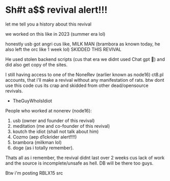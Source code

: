# Sh#t a$$ revival alert!!!

let me tell you a history about this revival

we worked on this like in 2023 (summer era lol)

honestly usb got angri cus like, MILK MAN (brambora as known today, he also left the orc like 1 week lol) SKIDDED THIS REVIVAL

He used stolen backend scripts (cus that era we didnt used Chat gpt 🤖) and did also get copy of the sites.

I still having access to one of the NoneRev (earlier known as node16) ct8.pl accounts, that i'll make a revival without any manifestation of rats.
btw dont use this code cus its crap and skidded from other dead/opensource revivals.

- TheGuyWhoIsIdiot

People who worked at nonerev (node16):
1. usb (owner and founder of this revival)
2. meditation (me and co-founder of this revival)
3. koutch the idiot (shall not talk about him)
4. Cozmo (aep d1ckrider alert!!!!)
5. brambora (milkman lol)
6. doge (as i totally remember).

Thats all as i remember, the revival didnt last over 2 weeks cus lack of work and the source is incomplete/unsafe as hell. DB will be there too guys.

Btw i'm posting RBLX15 src
